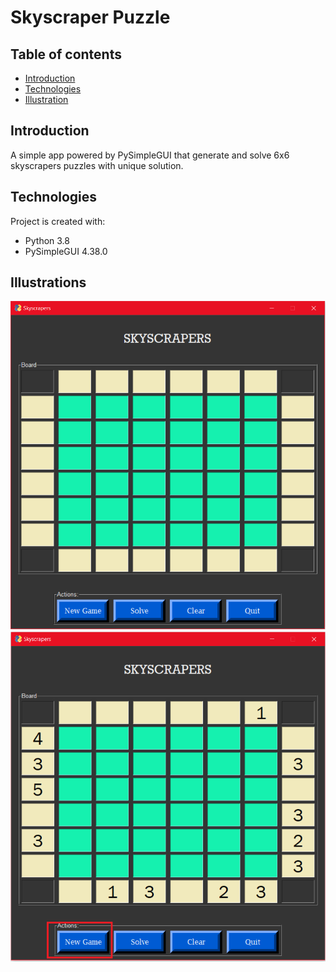 # Skyscraper Puzzle

## Table of contents
* [Introduction](#introduction)
* [Technologies](#technologies)
* [Illustration](#illustration)


## Introduction

A simple app powered by PySimpleGUI that generate and solve 6x6 skyscrapers puzzles with unique solution.


## Technologies
Project is created with:
* Python 3.8
* PySimpleGUI 4.38.0

## Illustrations

![Screeshot 1](./images/screenshot1.png) ![Screeshot 2](./images/screenshot2.png)

